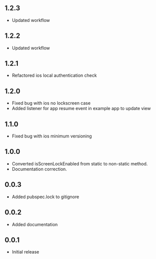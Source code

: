 ## 1.2.3

- Updated workflow

## 1.2.2

- Updated workflow

## 1.2.1

- Refactored ios local authentication check

## 1.2.0

- Fixed bug with ios no lockscreen case
- Added listener for app resume event in example app to update view

## 1.1.0

- Fixed bug with ios minimum versioning

## 1.0.0

- Converted isScreenLockEnabled from static to non-static method.
- Documentation correction.

## 0.0.3

- Added pubspec.lock to gitignore

## 0.0.2

- Added documentation

## 0.0.1

- Initial release
